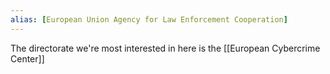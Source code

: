 ```yaml
---
alias: [European Union Agency for Law Enforcement Cooperation]
---
```

The directorate we're most interested in here is the [[European Cybercrime Center]]